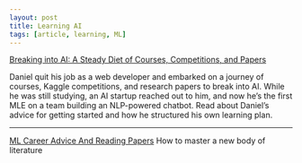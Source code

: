 ```yaml
---
layout: post
title: Learning AI
tags: [article, learning, ML]
---
```


<!--more-->

[Breaking into AI: A Steady Diet of Courses, Competitions, and Papers](https://www.deeplearning.ai/blog/breaking-into-ai-a-steady-diet-of-courses-competitions-and-papers/?utm_campaign=BlogBreakingIntoAIDanielPopescuMarch172020&utm_content=121920149&utm_medium=social&utm_source=twitter&hss_channel=tw-992153930095251456)

Daniel quit his job as a web developer and embarked on a journey of courses, Kaggle competitions, and research papers to break into AI. While he was still studying, an AI startup reached out to him, and now he’s the first MLE on a team building an NLP-powered chatbot. Read about Daniel’s advice for getting started and how he structured his own learning plan.

---

[ML Career Advice And Reading Papers](https://deeps.site/blog/2019/10/14/reading-research-papers-career-advice/)
How to master a new body of literature